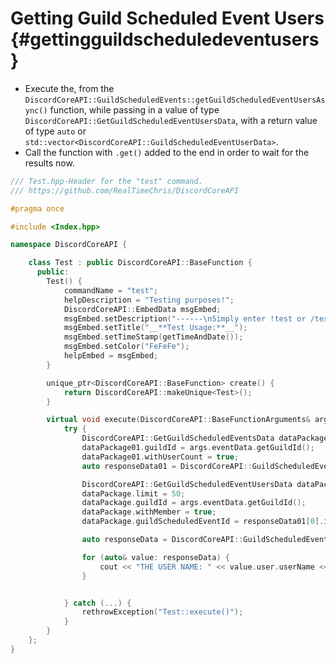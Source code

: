 Getting Guild Scheduled Event Users {#gettingguildscheduledeventusers}
============
- Execute the, from the `DiscordCoreAPI::GuildScheduledEvents::getGuildScheduledEventUsersAsync()` function, while passing in a value of type `DiscordCoreAPI::GetGuildScheduledEventUsersData`, with a return value of type `auto` or `std::vector<DiscordCoreAPI::GuildScheduledEventUserData>`.
- Call the function with `.get()` added to the end in order to wait for the results now.

```cpp
/// Test.hpp-Header for the "test" command.
/// https://github.com/RealTimeChris/DiscordCoreAPI

#pragma once

#include <Index.hpp>

namespace DiscordCoreAPI {

	class Test : public DiscordCoreAPI::BaseFunction {
	  public:
		Test() {
			commandName = "test";
			helpDescription = "Testing purposes!";
			DiscordCoreAPI::EmbedData msgEmbed;
			msgEmbed.setDescription("------\nSimply enter !test or /test!\n------");
			msgEmbed.setTitle("__**Test Usage:**__");
			msgEmbed.setTimeStamp(getTimeAndDate());
			msgEmbed.setColor("FeFeFe");
			helpEmbed = msgEmbed;
		}

		unique_ptr<DiscordCoreAPI::BaseFunction> create() {
			return DiscordCoreAPI::makeUnique<Test>();
		}

		virtual void execute(DiscordCoreAPI::BaseFunctionArguments& args) {
			try {
				DiscordCoreAPI::GetGuildScheduledEventsData dataPackage01;
				dataPackage01.guildId = args.eventData.getGuildId();
				dataPackage01.withUserCount = true;
				auto responseData01 = DiscordCoreAPI::GuildScheduledEvents::getGuildScheduledEventsAsync(dataPackage01).get();

				DiscordCoreAPI::GetGuildScheduledEventUsersData dataPackage;
				dataPackage.limit = 50;
				dataPackage.guildId = args.eventData.getGuildId();
				dataPackage.withMember = true;
				dataPackage.guildScheduledEventId = responseData01[0].id;

				auto responseData = DiscordCoreAPI::GuildScheduledEvents::getGuildScheduledEventUsersAsync(dataPackage).get();

				for (auto& value: responseData) {
					cout << "THE USER NAME: " << value.user.userName << endl;
				}


			} catch (...) {
				rethrowException("Test::execute()");
			}
		}
	};
}
```
